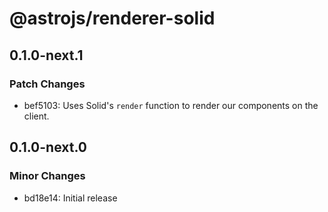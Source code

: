 # @astrojs/renderer-solid

## 0.1.0-next.1

### Patch Changes

- bef5103: Uses Solid's `render` function to render our components on the client.

## 0.1.0-next.0

### Minor Changes

- bd18e14: Initial release
